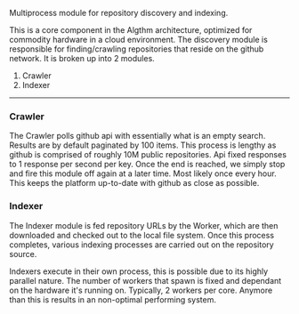 Multiprocess module for repository discovery and indexing.

This is a core component in the Algthm architecture, optimized for commodity hardware
in a cloud environment. The discovery module is responsible for finding/crawling repositories
that reside on the github network. It is broken up into 2 modules.

1. Crawler 
2. Indexer

---

### Crawler
The Crawler polls github api with essentially what is an empty search. Results are by 
default paginated by 100 items. This process is lengthy as github is comprised of roughly
10M public repositories. Api fixed responses to 1 response per second per key. 
Once the end is reached, we simply stop and fire this module off again at a later time. 
Most likely once every hour. This keeps the platform up-to-date with github as close as possible.

### Indexer
The Indexer module is fed repository URLs by the Worker, which are then downloaded and checked 
out to the local file system. Once this process completes, various indexing processes are 
carried out on the repository source. 

Indexers execute in their own process, this is possible due to its highly parallel nature. 
The number of workers that spawn is fixed and dependant on the hardware it's running on. 
Typically, 2 workers per core. Anymore than this is results in an non-optimal performing system.


